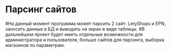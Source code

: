 # Парсинг сайтов
#На данный момент программа может парсить 2 сайт: LetyShops и EPN, заносить данные в БД и выводить на экран в виде таблицы.
#В дальнейшем проект будет иметь отдельные возможности для администратора и пользователя, больше сайтов для парсинга, выборка магазинов по параметрам.
